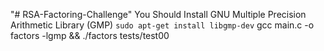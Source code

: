 "# RSA-Factoring-Challenge" 
You Should Install GNU Multiple Precision Arithmetic Library (GMP)
`sudo apt-get install libgmp-dev`
gcc main.c -o factors -lgmp && ./factors tests/test00